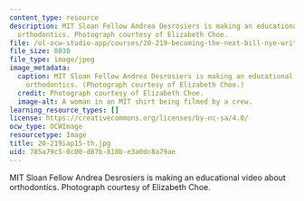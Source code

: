 ```yaml
---
content_type: resource
description: MIT Sloan Fellow Andrea Desrosiers is making an educational video about
  orthodontics. Photograph courtesy of Elizabeth Choe.
file: /ol-ocw-studio-app/courses/20-219-becoming-the-next-bill-nye-writing-and-hosting-the-educational-show-january-iap-2015/785a79c50c00d87b818be3a0dc8a79ae_20-219iap15-th.jpg
file_size: 8030
file_type: image/jpeg
image_metadata:
  caption: MIT Sloan Fellow Andrea Desrosiers is making an educational video about
    orthodontics. (Photograph courtesy of Elizabeth Choe.)
  credit: Photograph courtesy of Elizabeth Choe.
  image-alt: A woman in an MIT shirt being filmed by a crew.
learning_resource_types: []
license: https://creativecommons.org/licenses/by-nc-sa/4.0/
ocw_type: OCWImage
resourcetype: Image
title: 20-219iap15-th.jpg
uid: 785a79c5-0c00-d87b-818b-e3a0dc8a79ae
---
```

MIT Sloan Fellow Andrea Desrosiers is making an educational video about orthodontics. Photograph courtesy of Elizabeth Choe.